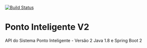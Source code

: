 [![Build Status](https://travis-ci.org/tadeuespindolapalermo/ponto-inteligente-api-v2.svg?branch=master)](https://travis-ci.org/tadeuespindolapalermo/ponto-inteligente-api-v2)
# Ponto Inteligente V2
API do Sistema Ponto Inteligente - Versão 2 Java 1.8 e Spring Boot 2
